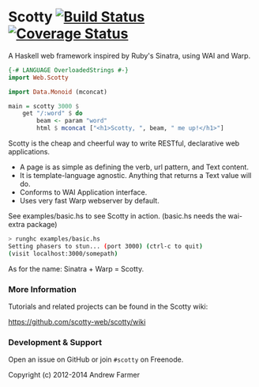 # Scotty [![Build Status](https://travis-ci.org/scotty-web/scotty.svg)](https://travis-ci.org/scotty-web/scotty)[![Coverage Status](https://coveralls.io/repos/scotty-web/scotty/badge.svg?branch=master)](https://coveralls.io/r/scotty-web/scotty?branch=master)

A Haskell web framework inspired by Ruby's Sinatra, using WAI and Warp.

```haskell
{-# LANGUAGE OverloadedStrings #-}
import Web.Scotty

import Data.Monoid (mconcat)

main = scotty 3000 $
    get "/:word" $ do
        beam <- param "word"
        html $ mconcat ["<h1>Scotty, ", beam, " me up!</h1>"]
```

Scotty is the cheap and cheerful way to write RESTful, declarative web applications.

* A page is as simple as defining the verb, url pattern, and Text content.
* It is template-language agnostic. Anything that returns a Text value will do.
* Conforms to WAI Application interface.
* Uses very fast Warp webserver by default.

See examples/basic.hs to see Scotty in action. (basic.hs needs the wai-extra package)

```bash
> runghc examples/basic.hs
Setting phasers to stun... (port 3000) (ctrl-c to quit)
(visit localhost:3000/somepath)
```

As for the name: Sinatra + Warp = Scotty.

### More Information

Tutorials and related projects can be found in the Scotty wiki:

https://github.com/scotty-web/scotty/wiki

### Development & Support

Open an issue on GitHub or join `#scotty` on Freenode.

Copyright (c) 2012-2014 Andrew Farmer
